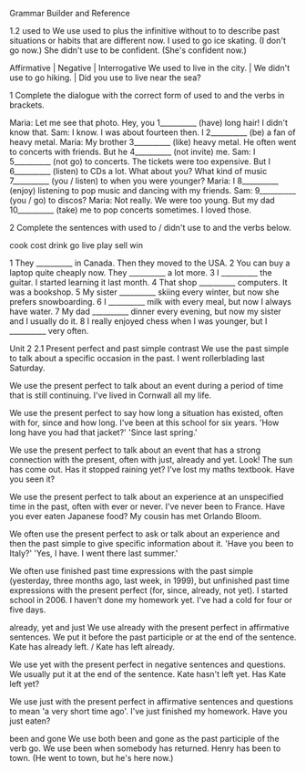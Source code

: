 Grammar Builder and Reference

1.2 used to
We use used to plus the infinitive without to to describe past situations or habits that are different now.
I used to go ice skating. (I don't go now.)
She didn't use to be confident. (She's confident now.)

Affirmative | Negative | Interrogative
We used to live in the city. | We didn't use to go hiking. | Did you use to live near the sea?

1 Complete the dialogue with the correct form of used to and the verbs in brackets.

Maria: Let me see that photo. Hey, you 1__________ (have) long hair! I didn't know that.
Sam: I know. I was about fourteen then. I 2__________ (be) a fan of heavy metal.
Maria: My brother 3__________ (like) heavy metal. He often went to concerts with friends. But he 4__________ (not invite) me.
Sam: I 5__________ (not go) to concerts. The tickets were too expensive. But I 6__________ (listen) to CDs a lot. What about you? What kind of music 7__________ (you / listen) to when you were younger?
Maria: I 8__________ (enjoy) listening to pop music and dancing with my friends.
Sam: 9__________ (you / go) to discos?
Maria: Not really. We were too young. But my dad 10__________ (take) me to pop concerts sometimes. I loved those.

2 Complete the sentences with used to / didn't use to and the verbs below.

cook cost drink go live play sell win

1 They __________ in Canada. Then they moved to the USA.
2 You can buy a laptop quite cheaply now. They __________ a lot more.
3 I __________ the guitar. I started learning it last month.
4 That shop __________ computers. It was a bookshop.
5 My sister __________ skiing every winter, but now she prefers snowboarding.
6 I __________ milk with every meal, but now I always have water.
7 My dad __________ dinner every evening, but now my sister and I usually do it.
8 I really enjoyed chess when I was younger, but I __________ very often.

Unit 2
2.1 Present perfect and past simple contrast
We use the past simple to talk about a specific occasion in the past.
I went rollerblading last Saturday.

We use the present perfect to talk about an event during a period of time that is still continuing.
I've lived in Cornwall all my life.

We use the present perfect to say how long a situation has existed, often with for, since and how long.
I've been at this school for six years.
'How long have you had that jacket?' 'Since last spring.'

We use the present perfect to talk about an event that has a strong connection with the present, often with just, already and yet.
Look! The sun has come out.
Has it stopped raining yet?
I've lost my maths textbook. Have you seen it?

We use the present perfect to talk about an experience at an unspecified time in the past, often with ever or never.
I've never been to France.
Have you ever eaten Japanese food?
My cousin has met Orlando Bloom.

We often use the present perfect to ask or talk about an experience and then the past simple to give specific information about it.
'Have you been to Italy?' 'Yes, I have. I went there last summer.'

We often use finished past time expressions with the past simple (yesterday, three months ago, last week, in 1999), but unfinished past time expressions with the present perfect (for, since, already, not yet).
I started school in 2006.
I haven't done my homework yet.
I've had a cold for four or five days.

already, yet and just
We use already with the present perfect in affirmative sentences. We put it before the past participle or at the end of the sentence.
Kate has already left. / Kate has left already.

We use yet with the present perfect in negative sentences and questions. We usually put it at the end of the sentence.
Kate hasn't left yet. Has Kate left yet?

We use just with the present perfect in affirmative sentences and questions to mean 'a very short time ago'.
I've just finished my homework.
Have you just eaten?

been and gone
We use both been and gone as the past participle of the verb go. We use been when somebody has returned.
Henry has been to town. (He went to town, but he's here now.)